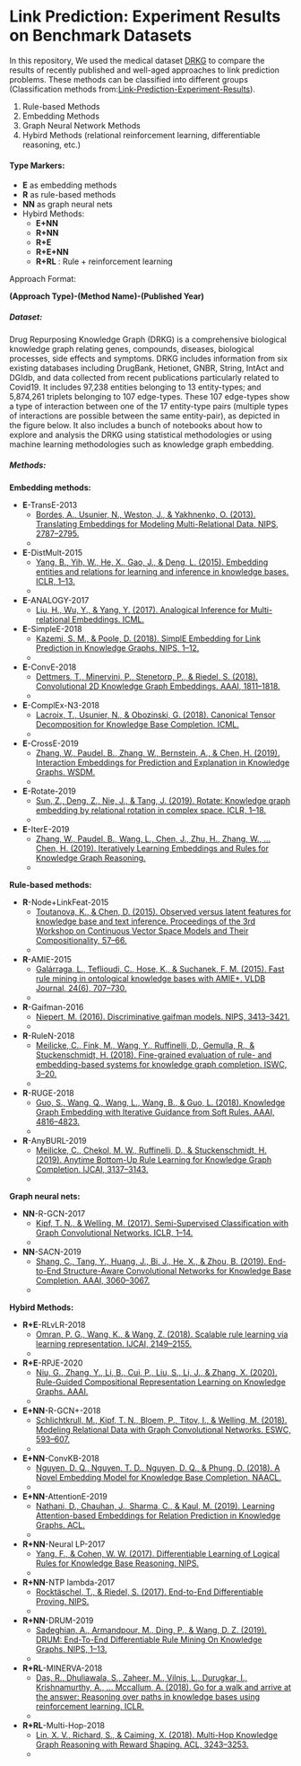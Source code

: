 # Link Prediction: Experiment Results on Benchmark Datasets

In this repository, We used the medical dataset [DRKG](<https://github.com/gnn4dr/DRKG>) to compare the results of recently published and well-aged approaches to link prediction problems. These methods can be classified into different groups (Classification methods from:[Link-Prediction-Experiment-Results](https://github.com/irokin/Link-Prediction-Experiment-Results)).

1. Rule-based Methods
2. Embedding Methods
3. Graph Neural Network Methods
4. Hybird Methods (relational reinforcement learning, differentiable reasoning, etc.)



#### Type Markers:

- **E** as embedding methods
- **R** as rule-based methods
- **NN** as graph neural nets
- Hybird Methods:
  - **E+NN**
  - **R+NN**
  - **R+E**
  - **R+E+NN**
  - **R+RL** : Rule + reinforcement learning

Approach Format:

**(Approach Type)-(Method Name)-(Published Year)**





##### Dataset:

Drug Repurposing Knowledge Graph (DRKG) is a comprehensive biological knowledge graph relating genes, compounds, diseases, biological processes, side effects and symptoms. DRKG includes information from six existing databases including DrugBank, Hetionet, GNBR, String, IntAct and DGIdb, and data collected from recent publications particularly related to Covid19. It includes 97,238 entities belonging to 13 entity-types; and 5,874,261 triplets belonging to 107 edge-types. These 107 edge-types show a type of interaction between one of the 17 entity-type pairs (multiple types of interactions are possible between the same entity-pair), as depicted in the figure below. It also includes a bunch of notebooks about how to explore and analysis the DRKG using statistical methodologies or using machine learning methodologies such as knowledge graph embedding.



##### Methods:

**Embedding methods:**

- **E**-TransE-2013
  - [Bordes, A., Usunier, N., Weston, J., & Yakhnenko, O. (2013). Translating Embeddings for Modeling Multi-Relational Data. NIPS, 2787–2795.](<https://doi.org/10.1007/s13398-014-0173-7.2>)
  - 
- **E**-DistMult-2015
  - [Yang, B., Yih, W., He, X., Gao, J., & Deng, L. (2015). Embedding entities and relations for learning and inference in knowledge bases. ICLR, 1–13.](<https://arxiv.org/pdf/1412.6575.pdf>)
  - 
- **E**-ANALOGY-2017
  - [Liu, H., Wu, Y., & Yang, Y. (2017). Analogical Inference for Multi-relational Embeddings. ICML.](<http://proceedings.mlr.press/v70/liu17d.html>)
- **E**-SimpleE-2018
  - [Kazemi, S. M., & Poole, D. (2018). SimplE Embedding for Link Prediction in Knowledge Graphs. NIPS, 1–12.](<https://papers.nips.cc/paper/7682-simple-embedding-for-link-prediction-in-knowledge-graphs>)
  - 
- **E**-ConvE-2018
  - [Dettmers, T., Minervini, P., Stenetorp, P., & Riedel, S. (2018). Convolutional 2D Knowledge Graph Embeddings. AAAI, 1811–1818.](<https://www.aaai.org/ocs/index.php/AAAI/AAAI18/paper/view/17366>)
  - 
- **E**-ComplEx-N3-2018
  - [Lacroix, T., Usunier, N., & Obozinski, G. (2018). Canonical Tensor Decomposition for Knowledge Base Completion. ICML.](<http://proceedings.mlr.press/v80/lacroix18a.html>)
  - 
- **E**-CrossE-2019
  - [Zhang, W., Paudel, B., Zhang, W., Bernstein, A., & Chen, H. (2019). Interaction Embeddings for Prediction and Explanation in Knowledge Graphs. WSDM.](<https://arxiv.org/pdf/1903.04750.pdf>)
  - 
- **E**-Rotate-2019
  - [Sun, Z., Deng, Z., Nie, J., & Tang, J. (2019). Rotate: Knowledge graph embedding by relational rotation in complex space. ICLR, 1–18.](<https://openreview.net/forum?id=HkgEQnRqYQ>)
  - 
- **E**-IterE-2019
  - [Zhang, W., Paudel, B., Wang, L., Chen, J., Zhu, H., Zhang, W., … Chen, H. (2019). Iteratively Learning Embeddings and Rules for Knowledge Graph Reasoning.](<https://arxiv.org/abs/1903.08948>)
  - 

**Rule-based methods:**

- **R**-Node+LinkFeat-2015
  - [Toutanova, K., & Chen, D. (2015). Observed versus latent features for knowledge base and text inference. Proceedings of the 3rd Workshop on Continuous Vector Space Models and Their Compositionality, 57–66.](<https://doi.org/10.18653/v1/w15-4007>)
  - 
- **R**-AMIE-2015
  - [Galárraga, L., Teflioudi, C., Hose, K., & Suchanek, F. M. (2015). Fast rule mining in ontological knowledge bases with AMIE+. VLDB Journal, 24(6), 707–730.](<https://doi.org/10.1007/s00778-015-0394-1>)
  - 
- **R**-Gaifman-2016
  - [Niepert, M. (2016). Discriminative gaifman models. NIPS, 3413–3421.](<https://papers.nips.cc/paper/6098-discriminative-gaifman-models>)
  - 
- **R**-RuleN-2018
  - [Meilicke, C., Fink, M., Wang, Y., Ruffinelli, D., Gemulla, R., & Stuckenschmidt, H. (2018). Fine-grained evaluation of rule- and embedding-based systems for knowledge graph completion. ISWC, 3–20.]( <https://doi.org/10.1007/978-3-030-00671-6_1>)
  - 
- **R**-RUGE-2018
  - [Guo, S., Wang, Q., Wang, L., Wang, B., & Guo, L. (2018). Knowledge Graph Embedding with Iterative Guidance from Soft Rules. AAAI, 4816–4823.](<https://arxiv.org/abs/1711.11231>)
  - 
- **R**-AnyBURL-2019
  - [Meilicke, C., Chekol, M. W., Ruffinelli, D., & Stuckenschmidt, H. (2019). Anytime Bottom-Up Rule Learning for Knowledge Graph Completion. IJCAI, 3137–3143.](<https://www.ijcai.org/Proceedings/2019/435>)
  - 

**Graph neural nets:**

- **NN**-R-GCN-2017
  - [Kipf, T. N., & Welling, M. (2017). Semi-Supervised Classification with Graph Convolutional Networks. ICLR, 1–14.]( <http://arxiv.org/abs/1609.02907>)
  - 
- **NN**-SACN-2019
  - [Shang, C., Tang, Y., Huang, J., Bi, J., He, X., & Zhou, B. (2019). End-to-End Structure-Aware Convolutional Networks for Knowledge Base Completion. AAAI, 3060–3067.](<https://aaai.org/ojs/index.php/AAAI/article/view/4164>)
  - 

**Hybird Methods:**

- **R+E**-RLvLR-2018
  - [Omran, P. G., Wang, K., & Wang, Z. (2018). Scalable rule learning via learning representation. IJCAI, 2149–2155.](<https://arxiv.org/abs/1911.08935>)
  - 
- **R+E**-RPJE-2020
  - [Niu, G., Zhang, Y., Li, B., Cui, P., Liu, S., Li, J., & Zhang, X. (2020). Rule-Guided Compositional Representation Learning on Knowledge Graphs. AAAI.](<https://arxiv.org/abs/1911.08935>)
  - 
- **E+NN**-R-GCN+-2018
  - [Schlichtkrull, M., Kipf, T. N., Bloem, P., Titov, I., & Welling, M. (2018). Modeling Relational Data with Graph Convolutional Networks. ESWC, 593–607.](<https://arxiv.org/abs/1703.06103>)
  - 
- **E+NN**-ConvKB-2018
  - [Nguyen, D. Q., Nguyen, T. D., Nguyen, D. Q., & Phung, D. (2018). A Novel Embedding Model for Knowledge Base Completion. NAACL.](<https://arxiv.org/abs/1712.02121>)
  - 
- **E+NN**-AttentionE-2019
  - [Nathani, D., Chauhan, J., Sharma, C., & Kaul, M. (2019). Learning Attention-based Embeddings for Relation Prediction in Knowledge Graphs. ACL.](<http://arxiv.org/abs/1906.01195>)
  - 
- **R+NN**-Neural LP-2017
  - [Yang, F., & Cohen, W. W. (2017). Differentiable Learning of Logical Rules for Knowledge Base Reasoning. NIPS.](<https://papers.nips.cc/paper/6826-differentiable-learning-of-logical-rules-for-knowledge-base-reasoning.pdf>)
  - 
- **R+NN**-NTP lambda-2017
  - [Rocktäschel, T., & Riedel, S. (2017). End-to-End Differentiable Proving. NIPS.](<http://arxiv.org/abs/1705.11040>)
  - 
- **R+NN**-DRUM-2019
  - [Sadeghian, A., Armandpour, M., Ding, P., & Wang, D. Z. (2019). DRUM: End-To-End Differentiable Rule Mining On Knowledge Graphs. NIPS, 1–13.](<http://arxiv.org/abs/1911.00055>)
  - 
- **R+RL**-MINERVA-2018
  - [Das, R., Dhuliawala, S., Zaheer, M., Vilnis, L., Durugkar, I., Krishnamurthy, A., … Mccallum, A. (2018). Go for a walk and arrive at the answer: Reasoning over paths in knowledge bases using reinforcement learning. ICLR.](<https://arxiv.org/pdf/1711.05851.pdf>)
  - 
- **R+RL**-Multi-Hop-2018
  - [Lin, X. V., Richard, S., & Caiming, X. (2018). Multi-Hop Knowledge Graph Reasoning with Reward Shaping. ACL, 3243–3253.](<https://www.aclweb.org/anthology/D18-1362/>)
  - 






